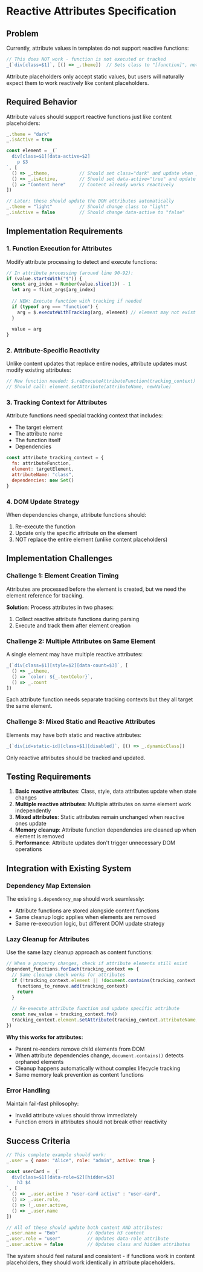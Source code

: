 # Reactive Attributes Specification

## Problem

Currently, attribute values in templates do not support reactive functions:

```javascript
// This does NOT work - function is not executed or tracked
_(`div[class=$1]`, [() => _.theme])  // Sets class to "[function]", not "dark"
```

Attribute placeholders only accept static values, but users will naturally expect them to work reactively like content placeholders.

## Required Behavior

Attribute values should support reactive functions just like content placeholders:

```javascript
_.theme = "dark"
_.isActive = true

const element = _(`
  div[class=$1][data-active=$2]
    p $3
`, [
  () => _.theme,           // Should set class="dark" and update when _.theme changes
  () => _.isActive,        // Should set data-active="true" and update when _.isActive changes  
  () => "Content here"     // Content already works reactively
])

// Later: these should update the DOM attributes automatically
_.theme = "light"          // Should change class to "light"
_.isActive = false         // Should change data-active to "false"
```

## Implementation Requirements

### 1. Function Execution for Attributes

Modify attribute processing to detect and execute functions:

```javascript
// In attribute processing (around line 90-92):
if (value.startsWith("$")) {
  const arg_index = Number(value.slice(1)) - 1
  let arg = flint_args[arg_index]
  
  // NEW: Execute function with tracking if needed
  if (typeof arg === "function") {
    arg = $.executeWithTracking(arg, element) // element may not exist yet
  }
  
  value = arg
}
```

### 2. Attribute-Specific Reactivity

Unlike content updates that replace entire nodes, attribute updates must modify existing attributes:

```javascript
// New function needed: $.reExecuteAttributeFunction(tracking_context)
// Should call: element.setAttribute(attributeName, newValue)
```

### 3. Tracking Context for Attributes

Attribute functions need special tracking context that includes:
- The target element
- The attribute name
- The function itself
- Dependencies

```javascript
const attribute_tracking_context = {
  fn: attributeFunction,
  element: targetElement,
  attributeName: "class",
  dependencies: new Set()
}
```

### 4. DOM Update Strategy

When dependencies change, attribute functions should:
1. Re-execute the function
2. Update only the specific attribute on the element
3. NOT replace the entire element (unlike content placeholders)

## Implementation Challenges

### Challenge 1: Element Creation Timing

Attributes are processed before the element is created, but we need the element reference for tracking. 

**Solution**: Process attributes in two phases:
1. Collect reactive attribute functions during parsing
2. Execute and track them after element creation

### Challenge 2: Multiple Attributes on Same Element

A single element may have multiple reactive attributes:

```javascript
_(`div[class=$1][style=$2][data-count=$3]`, [
  () => _.theme,
  () => `color: ${_.textColor}`,
  () => _.count
])
```

Each attribute function needs separate tracking contexts but they all target the same element.

### Challenge 3: Mixed Static and Reactive Attributes

Elements may have both static and reactive attributes:

```javascript
_(`div[id=static-id][class=$1][disabled]`, [() => _.dynamicClass])
```

Only reactive attributes should be tracked and updated.

## Testing Requirements

1. **Basic reactive attributes**: Class, style, data attributes update when state changes
2. **Multiple reactive attributes**: Multiple attributes on same element work independently  
3. **Mixed attributes**: Static attributes remain unchanged when reactive ones update
4. **Memory cleanup**: Attribute function dependencies are cleaned up when element is removed
5. **Performance**: Attribute updates don't trigger unnecessary DOM operations

## Integration with Existing System

### Dependency Map Extension

The existing `$.dependency_map` should work seamlessly:
- Attribute functions are stored alongside content functions
- Same cleanup logic applies when elements are removed
- Same re-execution logic, but different DOM update strategy

### Lazy Cleanup for Attributes

Use the same lazy cleanup approach as content functions:

```javascript
// When a property changes, check if attribute elements still exist
dependent_functions.forEach(tracking_context => {
  // Same cleanup check works for attributes
  if (!tracking_context.element || !document.contains(tracking_context.element)) {
    functions_to_remove.add(tracking_context)
    return
  }
  
  // Re-execute attribute function and update specific attribute
  const new_value = tracking_context.fn()
  tracking_context.element.setAttribute(tracking_context.attributeName, new_value)
})
```

**Why this works for attributes:**
- Parent re-renders remove child elements from DOM
- When attribute dependencies change, `document.contains()` detects orphaned elements
- Cleanup happens automatically without complex lifecycle tracking
- Same memory leak prevention as content functions

### Error Handling

Maintain fail-fast philosophy:
- Invalid attribute values should throw immediately
- Function errors in attributes should not break other reactivity

## Success Criteria

```javascript
// This complete example should work:
_.user = { name: "Alice", role: "admin", active: true }

const userCard = _(`
  div[class=$1][data-role=$2][hidden=$3]
    h3 $4
`, [
  () => _.user.active ? "user-card active" : "user-card",
  () => _.user.role,
  () => !_.user.active,
  () => _.user.name
])

// All of these should update both content AND attributes:
_.user.name = "Bob"           // Updates h3 content
_.user.role = "user"          // Updates data-role attribute  
_.user.active = false         // Updates class and hidden attributes
```

The system should feel natural and consistent - if functions work in content placeholders, they should work identically in attribute placeholders.